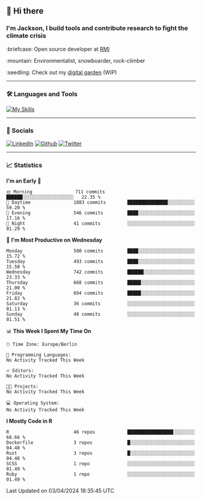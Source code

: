## :wave: Hi there
### I'm Jackson, I build tools and contribute research to fight the climate crisis
<p> :briefcase: Open source developer at <a href="https://rmi.org/" alt="RMI">RMI</a></p>
<p> :mountain: Environmentalist, snowboarder, rock-climber</p>
<p> :seedling: Check out my <a href="https://jdhoffa.github.io/" alt="digital garden">digital garden</a> (WIP) </p>

---

### :hammer_and_wrench: Languages and Tools

[![My Skills](https://skillicons.dev/icons?i=r,python,rust,js,html,css,postgresql,neovim,azure,docker,git&perline=6&theme=dark)](https://skillicons.dev)

---

### :iphone: Socials

[![LinkedIn](https://skillicons.dev/icons?i=linkedin&theme=dark)](https://www.linkedin.com/in/jackson-hoffart/) 
[![Github](https://skillicons.dev/icons?i=github&theme=dark)](https://github.com/jdhoffa) 
[![Twitter](https://skillicons.dev/icons?i=twitter&theme=dark)](https://twitter.com/jdhoffart) 

---

### :chart_with_upwards_trend: Statistics

 
<!--START_SECTION:waka-->
**I'm an Early 🐤** 

```text
🌞 Morning                711 commits         ██████░░░░░░░░░░░░░░░░░░░   22.35 % 
🌆 Daytime                1883 commits        ███████████████░░░░░░░░░░   59.20 % 
🌃 Evening                546 commits         ████░░░░░░░░░░░░░░░░░░░░░   17.16 % 
🌙 Night                  41 commits          ░░░░░░░░░░░░░░░░░░░░░░░░░   01.29 % 
```
📅 **I'm Most Productive on Wednesday** 

```text
Monday                   500 commits         ████░░░░░░░░░░░░░░░░░░░░░   15.72 % 
Tuesday                  493 commits         ████░░░░░░░░░░░░░░░░░░░░░   15.50 % 
Wednesday                742 commits         ██████░░░░░░░░░░░░░░░░░░░   23.33 % 
Thursday                 668 commits         █████░░░░░░░░░░░░░░░░░░░░   21.00 % 
Friday                   694 commits         █████░░░░░░░░░░░░░░░░░░░░   21.82 % 
Saturday                 36 commits          ░░░░░░░░░░░░░░░░░░░░░░░░░   01.13 % 
Sunday                   48 commits          ░░░░░░░░░░░░░░░░░░░░░░░░░   01.51 % 
```


📊 **This Week I Spent My Time On** 

```text
🕑︎ Time Zone: Europe/Berlin

💬 Programming Languages: 
No Activity Tracked This Week

🔥 Editors: 
No Activity Tracked This Week

🐱‍💻 Projects: 
No Activity Tracked This Week

💻 Operating System: 
No Activity Tracked This Week
```

**I Mostly Code in R** 

```text
R                        46 repos            █████████████████░░░░░░░░   68.66 % 
Dockerfile               3 repos             █░░░░░░░░░░░░░░░░░░░░░░░░   04.48 % 
Rust                     3 repos             █░░░░░░░░░░░░░░░░░░░░░░░░   04.48 % 
SCSS                     1 repo              ░░░░░░░░░░░░░░░░░░░░░░░░░   01.49 % 
Ruby                     1 repo              ░░░░░░░░░░░░░░░░░░░░░░░░░   01.49 % 
```




 Last Updated on 03/04/2024 18:35:45 UTC
<!--END_SECTION:waka-->
